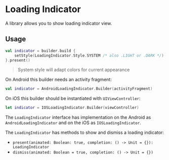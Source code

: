 # Loading Indicator

A library allows you to show loading indicator view.

## Usage

```kotlin
val indicator = builder.build {
    setStyle(LoadingIndicator.Style.SYSTEM /* also .LIGHT or .DARK */)
}.present()
```

> System style will adapt colors for current appearance

On Android this builder needs an activity fragment:

```kotlin
val indicator = AndroidLoadingIndicator.Builder(activityFragment)
```

On iOS this builder should be instantiated with `UIViewController`:

```swift
let indicator = IOSLoadingIndicator.Builder(viewController)
```

The `LoadingIndicator` interface has implementation on the Android as `AndroidLoadingIndicator`
and on the iOS as `IOSLoadingIndicator`.

The `LoadingIndicator` has methods to show and dismiss a loading indicator:
- `present(animated: Boolean: true, completion: () -> Unit = {}): LoadingIndicator`
- `dismiss(animated: Boolean = true, completion: () -> Unit = {})`
